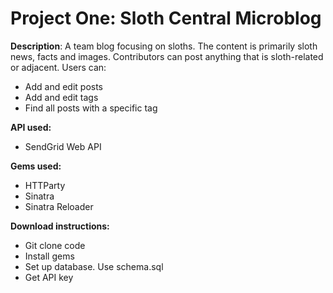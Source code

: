 Project One: Sloth Central Microblog
===========================

<strong>Description</strong>: A team blog focusing on sloths. The content is primarily sloth news, facts and images. Contributors can post anything that is sloth-related or adjacent. Users can:

- Add and edit posts
- Add and edit tags
- Find all posts with a specific tag

<strong>API used:</strong>
- SendGrid Web API

<strong>Gems used:</strong>
- HTTParty
- Sinatra
- Sinatra Reloader

<strong>Download instructions:</strong> 
- Git clone code
- Install gems
- Set up database. Use schema.sql
- Get API key
